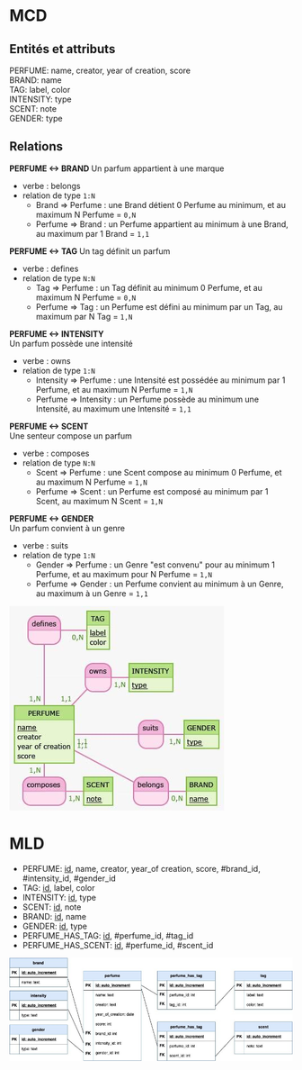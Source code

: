 # MCD
## Entités et attributs
PERFUME: name, creator, year of creation, score  
BRAND: name   
TAG: label, color  
INTENSITY: type   
SCENT: note  
GENDER: type  

## Relations
**PERFUME <-> BRAND**
Un parfum appartient à une marque 

- verbe : belongs
- relation de type `1:N`
  - Brand => Perfume : une Brand détient 0 Perfume au minimum, et au maximum N Perfume = `0,N`
  - Perfume => Brand : un Perfume appartient au minimum à une Brand, au maximum par 1 Brand = `1,1`  
  
**PERFUME <-> TAG**
Un tag définit un parfum  

- verbe : defines
- relation de type `N:N`
  - Tag => Perfume : un Tag définit au minimum 0 Perfume, et au maximum N Perfume = `0,N`
  - Perfume => Tag : un Perfume est défini au minimum par un Tag, au maximum par N Tag = `1,N`  
  
**PERFUME <-> INTENSITY**  
Un parfum possède une intensité

- verbe : owns
- relation de type `1:N`
  - Intensity => Perfume : une Intensité est possédée au minimum par 1 Perfume, et au maximum N Perfume = `1,N`
  - Perfume => Intensity : un Perfume possède au minimum une Intensité, au maximum une Intensité = `1,1`
  
**PERFUME <-> SCENT**  
Une senteur compose un parfum

- verbe : composes
- relation de type `N:N`
  - Scent => Perfume : une Scent compose au minimum 0 Perfume, et au maximum N Perfume = `1,N`
  - Perfume => Scent : un Perfume est composé au minimum par 1 Scent, au maximum N Scent = `1,N`
  
**PERFUME <-> GENDER**  
Un parfum convient à un genre

- verbe : suits
- relation de type `1:N`
  - Gender => Perfume : un Genre "est convenu" pour au minimum 1 Perfume, et au maximum pour N Perfume = `1,N`
  - Perfume => Gender : un Perfume convient au minimum à un Genre, au maximum à un Genre = `1,1`

![MCD_perfume](mcd.jpg)

# MLD
- PERFUME: <ins>id</ins>, name, creator, year_of creation, score, #brand_id, #intensity_id, #gender_id
- TAG: <ins>id</ins>, label, color  
- INTENSITY: <ins>id</ins>, type  
- SCENT: <ins>id</ins>, note  
- BRAND: <ins>id</ins>, name
- GENDER: <ins>id</ins>, type
- PERFUME_HAS_TAG: <ins>id</ins>, #perfume_id, #tag_id
- PERFUME_HAS_SCENT: <ins>id</ins>, #perfume_id, #scent_id

![MLD_perfume](mld.jpg)